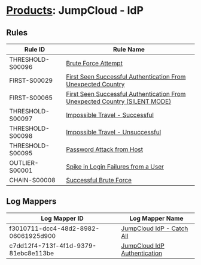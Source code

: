 # [Products](README.md): JumpCloud - IdP

## Rules

|Rule ID|Rule Name|
|----|----|
|THRESHOLD-S00096|[Brute Force Attempt](../rules/THRESHOLD-S00096.md)|
|FIRST-S00029|[First Seen Successful Authentication From Unexpected Country](../rules/FIRST-S00029.md)|
|FIRST-S00065|[First Seen Successful Authentication From Unexpected Country (SILENT MODE)](../rules/FIRST-S00065.md)|
|THRESHOLD-S00097|[Impossible Travel - Successful](../rules/THRESHOLD-S00097.md)|
|THRESHOLD-S00098|[Impossible Travel - Unsuccessful](../rules/THRESHOLD-S00098.md)|
|THRESHOLD-S00095|[Password Attack from Host](../rules/THRESHOLD-S00095.md)|
|OUTLIER-S00001|[Spike in Login Failures from a User](../rules/OUTLIER-S00001.md)|
|CHAIN-S00008|[Successful Brute Force](../rules/CHAIN-S00008.md)|


## Log Mappers

|Log Mapper ID|Log Mapper Name|
|----|----|
|f3010711-dcc4-48d2-8982-06061925d900|[JumpCloud IdP - Catch All](../mappings/f3010711-dcc4-48d2-8982-06061925d900.md)|
|c7dd12f4-713f-4f1d-9379-81ebc8e113be|[JumpCloud IdP Authentication](../mappings/c7dd12f4-713f-4f1d-9379-81ebc8e113be.md)|


